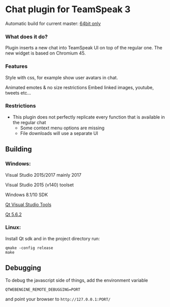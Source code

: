 #  Chat plugin for TeamSpeak 3


Automatic build for current master: [64bit only](https://ci.appveyor.com/api/projects/Luch00/lxbtsc/artifacts/BetterChat.ts3_plugin?branch=master&job=Environment%3A+GENERATOR%3DVisual+Studio+2015+Win64%2C+QTDIR%3DC%3A%5CQt%5C5.6%5Cmsvc2015_64%2C+PLATFORM%3Dx64)

### What does it do?
Plugin inserts a new chat into TeamSpeak UI on top of the regular one. The new widget is based on Chromium 45.


### Features
Style with css, for example show user avatars in chat.

Animated emotes & no size restrictions
Embed linked images, youtube, tweets etc...


### Restrictions
* This plugin does not perfectly replicate every function that is available in the regular chat
  * Some context menu options are missing
  * File downloads will use a separate UI

## Building

### Windows:
Visual Studio 2015/2017 mainly 2017

Visual Studio 2015 (v140) toolset

Windows 8.1/10 SDK

[Qt Visual Studio Tools](https://marketplace.visualstudio.com/items?itemName=TheQtCompany.QtVisualStudioTools-19123)

[Qt 5.6.2](https://download.qt.io/official_releases/qt/5.6/5.6.2/)

### Linux:
Install Qt sdk and in the project directory run:

```
qmake -config release
make
```


## Debugging
To debug the javascript side of things, add the environment variable

`QTWEBENGINE_REMOTE_DEBUGGING=PORT`

and point your browser to `http://127.0.0.1:PORT/`
